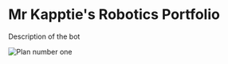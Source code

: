 # Mr Kapptie's Robotics Portfolio

Description of the bot

![Plan number one](https://github.com/kappter/roboticsportfoliob4/blob/main/images/plan01.jpeg?raw=true)

